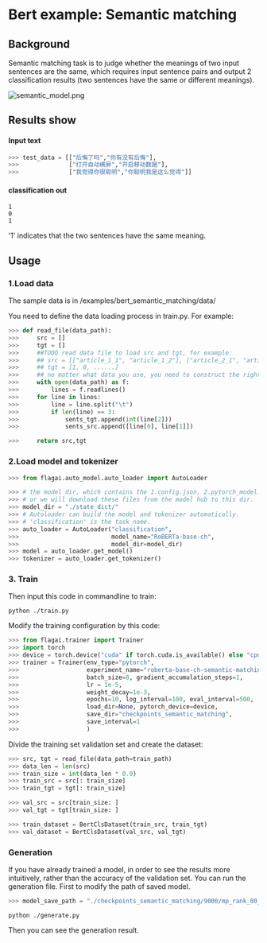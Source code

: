 # Bert example: Semantic matching

## Background

Semantic matching task is to judge whether the meanings of two input sentences are the same, which requires input sentence pairs and output 2 classification results (two sentences have the same or different meanings).

![semantic_model.png](./img/semantic_matching_model.png)

## Results show

#### Input text
```python
>>> test_data = [["后悔了吗","你有没有后悔"],
>>>              ["打开自动横屏","开启移动数据"],
>>>              ["我觉得你很聪明","你聪明我是这么觉得"]]
```
#### classification out
```
1
0
1
```
'1' indicates that the two sentences have the same meaning.
## Usage

### 1.Load data
The sample data is in /examples/bert_semantic_matching/data/

You need to define the data loading process in train.py. For example:
```python
>>> def read_file(data_path):
>>>     src = []
>>>     tgt = []
>>>     ##TODO read data file to load src and tgt, for example:
>>>     ## src = [["article_1_1", "article_1_2"], ["article_2_1", "artile_2_2"], ......]
>>>     ## tgt = [1, 0, ......]
>>>     ## no matter what data you use, you need to construct the right src and tgt.
>>>     with open(data_path) as f:
>>>         lines = f.readlines()
>>>     for line in lines:
>>>         line = line.split("\t")
>>>         if len(line) == 3:
>>>             sents_tgt.append(int(line[2]))
>>>             sents_src.append([line[0], line[1]])

>>>     return src,tgt
```

### 2.Load model and tokenizer

```python
>>> from flagai.auto_model.auto_loader import AutoLoader

>>> # the model dir, which contains the 1.config.json, 2.pytorch_model.bin, 3.vocab.txt,
>>> # or we will download these files from the model hub to this dir.
>>> model_dir = "./state_dict/"
>>> # Autoloader can build the model and tokenizer automatically.
>>> # 'classification' is the task_name.
>>> auto_loader = AutoLoader("classification",
>>>                          model_name="RoBERTa-base-ch",
>>>                          model_dir=model_dir)
>>> model = auto_loader.get_model()
>>> tokenizer = auto_loader.get_tokenizer()
```

### 3. Train
Then input this code in commandline to train:
```commandline
python ./train.py
```
Modify the training configuration by this code:
```python
>>> from flagai.trainer import Trainer
>>> import torch
>>> device = torch.device("cuda" if torch.cuda.is_available() else "cpu")
>>> trainer = Trainer(env_type="pytorch",
>>>                   experiment_name="roberta-base-ch-semantic-matching",
>>>                   batch_size=8, gradient_accumulation_steps=1,
>>>                   lr = 1e-5,
>>>                   weight_decay=1e-3,
>>>                   epochs=10, log_interval=100, eval_interval=500,
>>>                   load_dir=None, pytorch_device=device,
>>>                   save_dir="checkpoints_semantic_matching",
>>>                   save_interval=1
>>>                   )
```
Divide the training set validation set and create the dataset:
```python
>>> src, tgt = read_file(data_path=train_path)
>>> data_len = len(src)
>>> train_size = int(data_len * 0.9)
>>> train_src = src[: train_size]
>>> train_tgt = tgt[: train_size]

>>> val_src = src[train_size: ]
>>> val_tgt = tgt[train_size: ]

>>> train_dataset = BertClsDataset(train_src, train_tgt)
>>> val_dataset = BertClsDataset(val_src, val_tgt)
```

### Generation
If you have already trained a model, in order to see the results more intuitively, rather than the accuracy of the validation set.
You can run the generation file.
First to modify the path of saved model.
```python
>>> model_save_path = "./checkpoints_semantic_matching/9000/mp_rank_00_model_states.pt"
```
```commandline
python ./generate.py
```
Then you can see the generation result.

